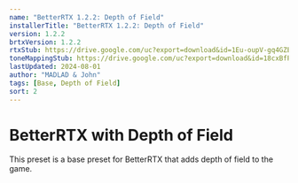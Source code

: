 ```yaml
---
name: "BetterRTX 1.2.2: Depth of Field"
installerTitle: "BetterRTX 1.2.2: Depth of Field"
version: 1.2.2
brtxVersion: 1.2.2
rtxStub: https://drive.google.com/uc?export=download&id=1Eu-oupV-gq4GZEFqolejQWimEpF-DTUZ
toneMappingStub: https://drive.google.com/uc?export=download&id=18cxBfPyoom4syQhO49xIxH78e87pAZEv
lastUpdated: 2024-08-01
author: "MADLAD & John"
tags: [Base, Depth of Field]
sort: 2
---
```


# BetterRTX with Depth of Field

This preset is a base preset for BetterRTX that adds depth of field to the game.